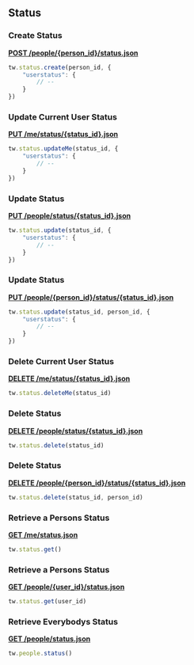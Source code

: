 ## Status

### Create Status

[**POST /people/{person_id}/status.json**](https://developer.teamwork.com/people-status#create_status)

```js
tw.status.create(person_id, {
	"userstatus": {
		// --
	}
})
```

### Update Current User Status

[**PUT /me/status/{status_id}.json**](https://developer.teamwork.com/people-status#update_status)

```js
tw.status.updateMe(status_id, {
	"userstatus": {
		// --
	}
})
```

### Update Status

[**PUT /people/status/{status_id}.json**](https://developer.teamwork.com/people-status#update_status)

```js
tw.status.update(status_id, {
	"userstatus": {
		// --
	}
})
```

### Update Status

[**PUT /people/{person_id}/status/{status_id}.json**](https://developer.teamwork.com/people-status#update_status)

```js
tw.status.update(status_id, person_id, {
	"userstatus": {
		// --
	}
})
```

### Delete Current User Status

[**DELETE /me/status/{status_id}.json**](https://developer.teamwork.com/people-status#delete_status)

```js
tw.status.deleteMe(status_id)
```

### Delete Status

[**DELETE /people/status/{status_id}.json**](https://developer.teamwork.com/people-status#delete_status)

```js
tw.status.delete(status_id)
```

### Delete Status

[**DELETE /people/{person_id}/status/{status_id}.json**](https://developer.teamwork.com/people-status#delete_status)

```js
tw.status.delete(status_id, person_id)
```

### Retrieve a Persons Status

[**GET /me/status.json**](https://developer.teamwork.com/people-status#retrieve_a_person)

```js
tw.status.get()
```

### Retrieve a Persons Status

[**GET /people/{user_id}/status.json**](https://developer.teamwork.com/people-status#retrieve_a_person)

```js
tw.status.get(user_id)
```

### Retrieve Everybodys Status

[**GET /people/status.json**](https://developer.teamwork.com/people-status#retrieve_everybod)

```js
tw.people.status()
```
